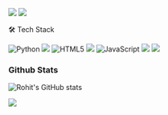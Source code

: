 [![](https://img.shields.io/badge/Gmail-rohitdhoni4@gmail.com-blue)](mailto:rohitdhoni4@gmail.com)
[![](https://img.shields.io/badge/Instagram-%40rohit25.1-red)](https://instagram.com/rohit25.1)



🛠  Tech Stack


![Python](https://img.shields.io/badge/python-3670A0?style=for-the-badge&logo=python&logoColor=ffdd54)
![](https://img.shields.io/badge/react_native-%2320232a.svg?style=for-the-badge&logo=react&logoColor=%2361DAFB)
![HTML5](https://img.shields.io/badge/html5-%23E34F26.svg?style=for-the-badge&logo=html5&logoColor=white)
![](https://img.shields.io/badge/CSS-239120?&style=for-the-badge&logo=css3&logoColor=white)
![JavaScript](https://img.shields.io/badge/javascript-%23323330.svg?style=for-the-badge&logo=javascript&logoColor=%23F7DF1E)
![](https://img.shields.io/badge/C%2B%2B-00599C?style=for-the-badge&logo=c%2B%2B&logoColor=white)
![](https://img.shields.io/badge/Java-ED8B00?style=for-the-badge&logo=java&logoColor=white)
![]()


### Github Stats ###

![Rohit's GitHub stats](https://github-readme-stats.vercel.app/api?username=rohit25-1&&show_icons=true&title_color=ffffff&icon_color=9645F4&text_color=daf7dc&bg_color=000000)


![](https://github-readme-stats.vercel.app/api/top-langs/?username=rohit25-1&theme=dark)


